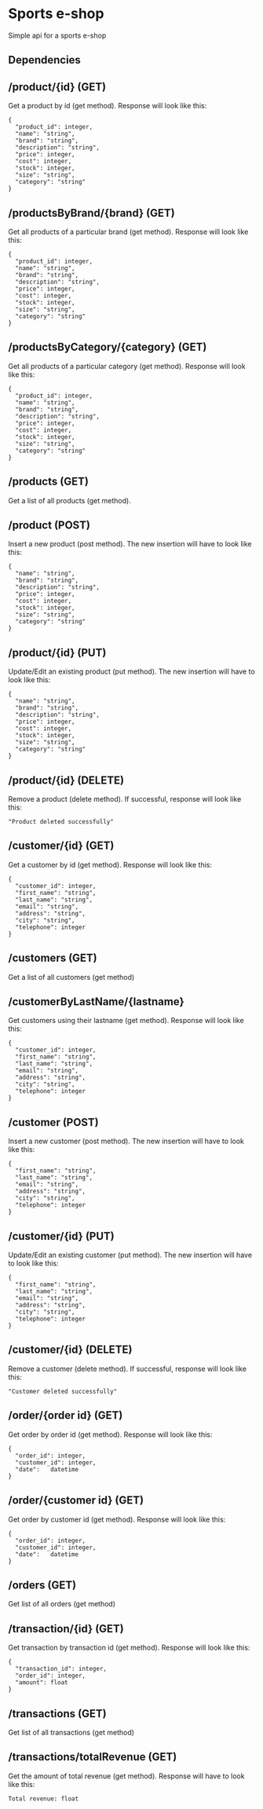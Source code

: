 # Sports e-shop
Simple api for a sports e-shop

## Dependencies


## /product/{id} (GET)
Get a product by id (get method). Response will look like this:

```
{
  "product_id": integer,
  "name": "string",
  "brand": "string",
  "description": "string",
  "price": integer,
  "cost": integer,
  "stock": integer,
  "size": "string",
  "category": "string"
}
```
 
## /productsByBrand/{brand} (GET)
Get all products of a particular brand (get method). Response will look like this:

```
{
  "product_id": integer,
  "name": "string",
  "brand": "string",
  "description": "string",
  "price": integer,
  "cost": integer,
  "stock": integer,
  "size": "string",
  "category": "string"
}
```

## /productsByCategory/{category} (GET)
Get all products of a particular category (get method). Response will look like this:

```
{
  "product_id": integer,
  "name": "string",
  "brand": "string",
  "description": "string",
  "price": integer,
  "cost": integer,
  "stock": integer,
  "size": "string",
  "category": "string"
}
```

## /products (GET)
Get a list of all products (get method).

## /product (POST)
Insert a new product (post method). The new insertion will have to look like this:

```
{
  "name": "string",
  "brand": "string",
  "description": "string",
  "price": integer,
  "cost": integer,
  "stock": integer,
  "size": "string",
  "category": "string"
}
```

## /product/{id} (PUT)
Update/Edit an existing product (put method). The new insertion will have to look like this:

```
{
  "name": "string",
  "brand": "string",
  "description": "string",
  "price": integer,
  "cost": integer,
  "stock": integer,
  "size": "string",
  "category": "string"
}
```

## /product/{id} (DELETE)
Remove a product (delete method). If successful, response will look like this:

` "Product deleted successfully" `

## /customer/{id} (GET)
Get a customer by id (get method). Response will look like this:

```
{
  "customer_id": integer,
  "first_name": "string",
  "last_name": "string",
  "email": "string",
  "address": "string",
  "city": "string",
  "telephone": integer
}
```

## /customers (GET)
Get a list of all customers (get method)

## /customerByLastName/{lastname}
Get customers using their lastname (get method). Response will look like this:

```
{
  "customer_id": integer,
  "first_name": "string",
  "last_name": "string",
  "email": "string",
  "address": "string",
  "city": "string",
  "telephone": integer
}
```


## /customer (POST)
Insert a new customer (post method). The new insertion will have to look like this:

```
{
  "first_name": "string",
  "last_name": "string",
  "email": "string",
  "address": "string",
  "city": "string",
  "telephone": integer
}
```

## /customer/{id} (PUT)
Update/Edit an existing customer (put method). The new insertion will have to look like this:

```
{
  "first_name": "string",
  "last_name": "string",
  "email": "string",
  "address": "string",
  "city": "string",
  "telephone": integer
}
```

## /customer/{id} (DELETE)
Remove a customer (delete method). If successful, response will look like this:

` "Customer deleted successfully" `

## /order/{order id} (GET)
Get order by order id (get method). Response will look like this:
```
{
  "order_id": integer,
  "customer_id": integer,
  "date":	datetime
}
```

## /order/{customer id} (GET)
Get order by customer id (get method). Response will look like this:
```
{
  "order_id": integer,
  "customer_id": integer,
  "date":	datetime
}
```

## /orders (GET)
Get list of all orders (get method)

## /transaction/{id} (GET)
Get transaction by transaction id (get method). Response will look like this:
```
{
  "transaction_id": integer,
  "order_id": integer,
  "amount":	float
}
```

## /transactions (GET)
Get list of all transactions (get method)

## /transactions/totalRevenue (GET)
Get the amount of total revenue (get method). Response will have to look like this:

` Total revenue: float `
